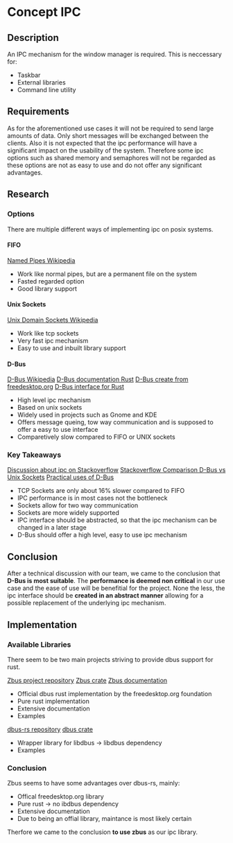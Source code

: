 # Concept IPC
## Description
An IPC mechanism for the window manager is required.
This is neccessary for:

* Taskbar
* External libraries
* Command line utility

## Requirements
As for the aforementioned use cases it will not be required to send large amounts of data. 
Only short messages will be exchanged between the clients. Also it is not expected that the ipc performance will have a significant impact on the usability of the system.
Therefore some ipc options such as shared memory and semaphores will not be regarded as these options are not as easy to use and do not offer any significant advantages.

## Research
### Options
There are multiple different ways of implementing ipc on posix systems.

#### FIFO
[Named Pipes Wikipedia](https://en.wikipedia.org/wiki/Named_pipe)
* Work like normal pipes, but are a permanent file on the system
* Fasted regarded option
* Good library support

#### Unix Sockets
[Unix Domain Sockets Wikipedia](https://de.wikipedia.org/wiki/Unix_Domain_Socket)
* Work like tcp sockets
* Very fast ipc mechanism
* Easy to use and inbuilt library support

#### D-Bus
[D-Bus Wikipedia](https://en.wikipedia.org/wiki/D-Bus)
[D-Bus documentation Rust](https://docs.rs/dbus/latest/dbus/)
[D-Bus create from freedesktop.org](https://dbus.pages.freedesktop.org/zbus/)
[D-Bus interface for Rust](https://github.com/diwic/dbus-rs)
* High level ipc mechanism
* Based on unix sockets
* Widely used in projects such as Gnome and KDE
* Offers message queing, tow way communication and is supposed to offer a easy to use interface
* Comparetively slow compared to FIFO or UNIX sockets

### Key Takeaways

[Discussion about ipc on Stackoverflow](https://stackoverflow.com/questions/1235958/ipc-performance-named-pipe-vs-socket)
[Stackoverflow Comparison D-Bus vs Unix Sockets](https://stackoverflow.com/questions/33887063/difference-between-dbus-and-other-interprocess-communications-method)
[Practical uses of D-Bus](https://unix.stackexchange.com/questions/604258/what-is-d-bus-practically-useful-for)

* TCP Sockets are only about 16% slower compared to FIFO
* IPC performance is in most cases not the bottleneck
* Sockets allow for two way communication
* Sockets are more widely supported
* IPC interface should be abstracted, so that the ipc mechanism can be changed in a later stage
* D-Bus should offer a high level, easy to use ipc mechanism


## Conclusion

After a technical discussion with our team, we came to the conclusion that **D-Bus is most suitable**.
The **performance is deemed non critical** in our use case and the ease of use will be benefitial for the project.
None the less, the ipc interface should be **created in an abstract manner** allowing for a possible replacement of the underlying ipc mechanism.  

## Implementation
### Available Libraries
There seem to be two main projects striving to provide dbus support for rust.

[Zbus project repository](https://gitlab.freedesktop.org/dbus/zbus/-/tree/main)
[Zbus crate](https://crates.io/crates/zbus)
[Zbus documentation](https://dbus.pages.freedesktop.org/zbus/)
* Official dbus rust implementation by the freedesktop.org foundation
* Pure rust implementation
* Extensive documentation
* Examples

[dbus-rs repository](https://github.com/diwic/dbus-rs)
[dbus crate](https://crates.io/crates/dbus)
* Wrapper library for libdbus -> libdbus dependency
* Examples

### Conclusion
Zbus seems to have some advantages over dbus-rs, mainly:
* Offical freedesktop.org library
* Pure rust -> no ibdbus dependency
* Extensive documentation
* Due to being an offial library, maintance is most likely certain

Therfore we came to the conclusion **to use zbus** as our ipc library.
